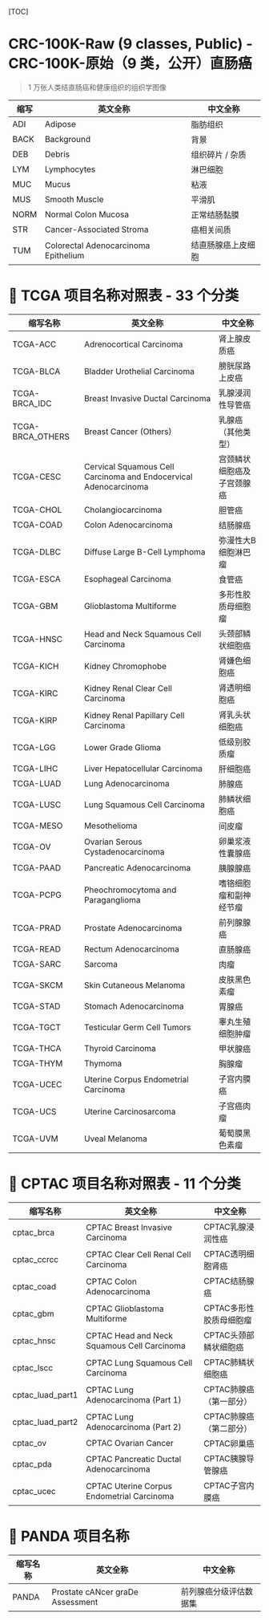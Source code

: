 [TOC]

# CRC-100K-Raw (9 classes, Public) - CRC-100K-原始（9 类，公开）直肠癌

> 1 万张人类结直肠癌和健康组织的组织学图像

| 缩写   | 英文全称                                 | 中文全称      |
| ---- | ------------------------------------ | --------- |
| ADI  | Adipose                              | 脂肪组织      |
| BACK | Background                           | 背景        |
| DEB  | Debris                               | 组织碎片 / 杂质 |
| LYM  | Lymphocytes                          | 淋巴细胞      |
| MUC  | Mucus                                | 粘液        |
| MUS  | Smooth Muscle                        | 平滑肌       |
| NORM | Normal Colon Mucosa                  | 正常结肠黏膜    |
| STR  | Cancer-Associated Stroma             | 癌相关间质     |
| TUM  | Colorectal Adenocarcinoma Epithelium | 结直肠腺癌上皮细胞 |


# 🧬 TCGA 项目名称对照表 - 33 个分类

| 缩写名称              | 英文全称                                                             | 中文全称          |
| ----------------- | ---------------------------------------------------------------- | ------------- |
| TCGA-ACC          | Adrenocortical Carcinoma                                         | 肾上腺皮质癌        |
| TCGA-BLCA         | Bladder Urothelial Carcinoma                                     | 膀胱尿路上皮癌       |
| TCGA-BRCA\_IDC    | Breast Invasive Ductal Carcinoma                                 | 乳腺浸润性导管癌      |
| TCGA-BRCA\_OTHERS | Breast Cancer (Others)                                           | 乳腺癌（其他类型）     |
| TCGA-CESC         | Cervical Squamous Cell Carcinoma and Endocervical Adenocarcinoma | 宫颈鳞状细胞癌及子宫颈腺癌 |
| TCGA-CHOL         | Cholangiocarcinoma                                               | 胆管癌           |
| TCGA-COAD         | Colon Adenocarcinoma                                             | 结肠腺癌          |
| TCGA-DLBC         | Diffuse Large B-Cell Lymphoma                                    | 弥漫性大B细胞淋巴瘤    |
| TCGA-ESCA         | Esophageal Carcinoma                                             | 食管癌           |
| TCGA-GBM          | Glioblastoma Multiforme                                          | 多形性胶质母细胞瘤     |
| TCGA-HNSC         | Head and Neck Squamous Cell Carcinoma                            | 头颈部鳞状细胞癌      |
| TCGA-KICH         | Kidney Chromophobe                                               | 肾嫌色细胞癌        |
| TCGA-KIRC         | Kidney Renal Clear Cell Carcinoma                                | 肾透明细胞癌        |
| TCGA-KIRP         | Kidney Renal Papillary Cell Carcinoma                            | 肾乳头状细胞癌       |
| TCGA-LGG          | Lower Grade Glioma                                               | 低级别胶质瘤        |
| TCGA-LIHC         | Liver Hepatocellular Carcinoma                                   | 肝细胞癌          |
| TCGA-LUAD         | Lung Adenocarcinoma                                              | 肺腺癌           |
| TCGA-LUSC         | Lung Squamous Cell Carcinoma                                     | 肺鳞状细胞癌        |
| TCGA-MESO         | Mesothelioma                                                     | 间皮瘤           |
| TCGA-OV           | Ovarian Serous Cystadenocarcinoma                                | 卵巢浆液性囊腺癌      |
| TCGA-PAAD         | Pancreatic Adenocarcinoma                                        | 胰腺腺癌          |
| TCGA-PCPG         | Pheochromocytoma and Paraganglioma                               | 嗜铬细胞瘤和副神经节瘤   |
| TCGA-PRAD         | Prostate Adenocarcinoma                                          | 前列腺腺癌         |
| TCGA-READ         | Rectum Adenocarcinoma                                            | 直肠腺癌          |
| TCGA-SARC         | Sarcoma                                                          | 肉瘤            |
| TCGA-SKCM         | Skin Cutaneous Melanoma                                          | 皮肤黑色素瘤        |
| TCGA-STAD         | Stomach Adenocarcinoma                                           | 胃腺癌           |
| TCGA-TGCT         | Testicular Germ Cell Tumors                                      | 睾丸生殖细胞肿瘤      |
| TCGA-THCA         | Thyroid Carcinoma                                                | 甲状腺癌          |
| TCGA-THYM         | Thymoma                                                          | 胸腺瘤           |
| TCGA-UCEC         | Uterine Corpus Endometrial Carcinoma                             | 子宫内膜癌         |
| TCGA-UCS          | Uterine Carcinosarcoma                                           | 子宫癌肉瘤         |
| TCGA-UVM          | Uveal Melanoma                                                   | 葡萄膜黑色素瘤       |


# 🧪 CPTAC 项目名称对照表 - 11 个分类

| 缩写名称               | 英文全称                                        | 中文全称           |
| ------------------ | ------------------------------------------- | -------------- |
| cptac\_brca        | CPTAC Breast Invasive Carcinoma             | CPTAC乳腺浸润性癌    |
| cptac\_ccrcc       | CPTAC Clear Cell Renal Cell Carcinoma       | CPTAC透明细胞肾癌    |
| cptac\_coad        | CPTAC Colon Adenocarcinoma                  | CPTAC结肠腺癌      |
| cptac\_gbm         | CPTAC Glioblastoma Multiforme               | CPTAC多形性胶质母细胞瘤 |
| cptac\_hnsc        | CPTAC Head and Neck Squamous Cell Carcinoma | CPTAC头颈部鳞状细胞癌  |
| cptac\_lscc        | CPTAC Lung Squamous Cell Carcinoma          | CPTAC肺鳞状细胞癌    |
| cptac\_luad\_part1 | CPTAC Lung Adenocarcinoma (Part 1)          | CPTAC肺腺癌（第一部分） |
| cptac\_luad\_part2 | CPTAC Lung Adenocarcinoma (Part 2)          | CPTAC肺腺癌（第二部分） |
| cptac\_ov          | CPTAC Ovarian Cancer                        | CPTAC卵巢癌       |
| cptac\_pda         | CPTAC Pancreatic Ductal Adenocarcinoma      | CPTAC胰腺导管腺癌    |
| cptac\_ucec        | CPTAC Uterine Corpus Endometrial Carcinoma  | CPTAC子宫内膜癌     |


# 🧫 PANDA 项目名称

| 缩写名称  | 英文全称                             | 中文全称        |
| ----- | -------------------------------- | ----------- |
| PANDA | Prostate cANcer graDe Assessment | 前列腺癌分级评估数据集 |
